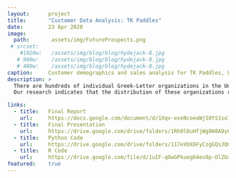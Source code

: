 ```yaml
---
layout:      project
title:       "Customer Data Analysis: TK Paddles"
date:        23 Apr 2020
image:
  path:       assets/img/FutureProspects.png
 # srcset:
    #1920w:   /assets/img/blog/blog/hydejack-8.jpg
   # 960w:    /assets/img/blog/blog/hydejack-8.jpg
   # 480w:    /assets/img/blog/blog/hydejack-8.jpg
caption:     Customer demographics and sales analysis for TK Paddles, LLC.
description: >
  There are hundreds of individual Greek-Letter organizations in the United States, many of which have sub-branches or “chapters” numbering anywhere from two to fifty or more. Of these organizations, a little over one hundred are of Asian Pacific Islander Desi American (APIDA) backgrounds. It is in these organizations that the tradition of gifting decorative paddles - adorned with organizational letters and other customizations - is most common. Through our research, we have made several findings regarding the distributions of these organizations, the member and organization densities across the United States, and the temporal nature of the tradition. 
  Our research indicates that the distribution of these organizations reaches most of the continental United States, save for much of the Rocky Mountain regions, with the highest number and greatest diversity of operating organizations in the Northeast. By researching the temporal distribution of profit earned by TK Paddles, it becomes evident that “Paddle Gifting” is seasonal in nature, with the peaks centering around March and December. Our research reflects the current client base of TK Paddles and what entities should be pursued further in a cost-benefit analysis sense. 

links:
  - title:   Final Report
    url:     https://docs.google.com/document/d/1Xqv-exeNcoeaWjS8tS1so7xyEDMv-kthhjIUJACZGKU/edit
  - title:   Final Presentation
    url:     https://drive.google.com/drive/folders/1Rh0lDuHfjWg8H8A9y6R8F-i2kHfniybZ
  - title:   Python Code
    url:     https://drive.google.com/drive/folders/117eVUX6FyCzgGQsJQG-Y5dDrQbsMbTd0
  - title:   R Code
    url:     https://drive.google.com/file/d/1uIF-qOwGPkueg64eu9p-OlZUaMzRc-4h/view?usp=sharing
featured:    true
---
```


